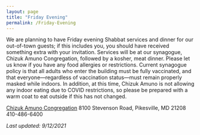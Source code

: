 ```yaml
---
layout: page
title: "Friday Evening"
permalink: /Friday-Evening
---
```


We are planning to have Friday evening Shabbat services and dinner for our out-of-town guests; if this includes you, you should have received something extra with your invitation.  Services will be at our synagogue, Chizuk Amuno Congregation, followed by a kosher, meat dinner.  Please let us know if you have any food allergies or restrictions. Current synagogue policy is that all adults who enter the building must be fully vaccinated, and that everyone—regardless of vaccination status—must remain properly masked while indoors. In addition, at this time, Chizuk Amuno is not allowing any indoor eating due to COVID restrictions, so please be prepared with a warm coat to eat outside if this has not changed.

[Chizuk Amuno Congregation](https://www.chizukamuno.org)
8100 Stevenson Road, Pikesville, MD 21208
410-486-6400

*Last updated: 9/12/2021*
